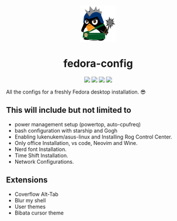 <div align="center">
<img width="100" height="100" src="assets/tux.png" alt="image of tux">
</div>

<h1 align="center"> fedora-config </h1>
<p align="center">

<img src="https://img.shields.io/badge/Linux-FCC624?style=for-the-badge&logo=linux&logoColor=black">

<img src="https://img.shields.io/badge/Fedora-294172?style=for-the-badge&logo=fedora&logoColor=white">

<img src="https://img.shields.io/badge/asus-000080.svg?style=for-the-badge&logo=asus&logoColor=white">

<img src="https://camo.githubusercontent.com/3dbcfa4997505c80ef928681b291d33ecfac2dabf563eb742bb3e269a5af909c/68747470733a2f2f696d672e736869656c64732e696f2f6769746875622f6c6963656e73652f496c65726961796f2f6d61726b646f776e2d6261646765733f7374796c653d666f722d7468652d6261646765">

</p>

All the  configs  for a freshly Fedora desktop installation. 😎

## This will include but not limited to

- power management setup (powertop, auto-cpufreq)
- bash configuration with starship and Gogh
- Enabling lukenukem/asus-linux and Installing Rog Control Center.
- Only office Installation, vs code, Neovim and Wine.
- Nerd font Installation.
- Time Shift Installation.
- Network Configurations.

## Extensions

- Coverflow Alt-Tab
- Blur my shell
- User themes
- Bibata cursor theme

